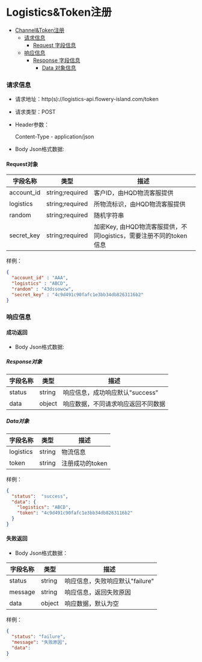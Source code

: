 # Logistics&Token注册

- [Channel&Token注册](#LogisticsSn&Token注册)
    - [请求信息](#请求信息)
        - [Request 字段信息](#Request对象)
    - [响应信息](#响应信息)
        - [Response 字段信息](#Response对象)
            - [Data 对象信息](#Data对象)


### 请求信息

- 请求地址：http(s)://logistics-api.flowery-island.com/token

- 请求类型：POST

- Header参数：
  
  Content-Type - application/json

- Body Json格式数据:

#### Request对象

| 字段名称 | 类型 |  描述 |
| --- | --- |  --- |
| account_id | string;required | 客户ID，由HQD物流客服提供 |
| logistics | string;required | 所物流标识，由HQD物流客服提供 |
| random | string;required | 随机字符串 |
| secret_key | string;required | 加密Key, 由HQD物流客服提供，不同logistics，需要注册不同的token信息 |

样例：
  
  ``` json
  {
    "account_id" : "AAA",
    "logistics" : "ABCD",
    "random" : "43dssowcw",
    "secret_key" : "4c9d491c90fafc1e3bb34db8263116b2" 
  }
  ```

### 响应信息

#### 成功返回

- Body Json格式数据:

##### Response对象

| 字段名称 | 类型 |  描述 |
| --- | --- |  --- |
|status |  string  | 响应信息，成功响应默认"success"| 
|data    | object  | 响应数据，不同请求响应返回不同数据| 


##### Data对象

| 字段名称 | 类型 |  描述 |
| --- | --- |  --- |
|logistics | string | 物流信息|
|token   | string|  注册成功的token|

样例：
  
``` json
{
  "status":  "success",
  "data": {
    "logistics": "ABCD",
    "token": "4c9d491c90fafc1e3bb34db8263116b2"  
  }
}
```

#### 失败返回

- Body Json格式数据：

| 字段名称 | 类型 |  描述 |
| --- | --- |  --- |
|status |  string  | 响应信息，失败响应默认"failure"| 
|message | string|  响应信息，返回失败原因|
|data  |  object |  响应数据，默认为空|


样例：

``` json
{
  "status": "failure",
  "message": "失败原因",
  "data":
}
```